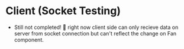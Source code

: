 # Client (Socket Testing)

- Still not completed! 👷 right now client side can only recieve data on server from socket connection but can't reflect the change on Fan component.
